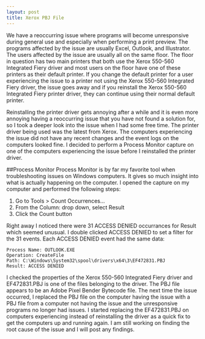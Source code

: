 ```yaml
---
layout: post
title: Xerox PBJ File
---
```



We have a reoccurring issue where programs will become unresponsive during general use and especially when performing a print preview.  The programs affected by the issue are usually Excel, Outlook, and Illustrator.  The users affected by the issue are usually all on the same floor.  The floor in question has two main printers that both use the Xerox 550-560 Integrated Fiery driver and most users on the floor have one of these printers as their default printer.  If you change the default printer for a user experiencing the issue to a printer not using the Xerox 550-560 Integrated Fiery driver, the issue goes away and if you reinstall the Xerox 550-560 Integrated Fiery printer driver, they can continue using their normal default printer.

Reinstalling the printer driver gets annoying after a while and it is even more annoying having a reoccurring issue that you have not found a solution for, so I took a deeper look into the issue when I had some free time.  The printer driver being used was the latest from Xerox.  The computers experiencing the issue did not have any recent changes and the event logs on the computers looked fine.  I decided to perform a Process Monitor capture on one of the computers experiencing the issue before I reinstalled the printer driver.

##Process Monitor
Process Monitor is by far my favorite tool when troubleshooting issues on Windows computers.  It gives so much insight into what is actually happening on the computer.  I opened the capture on my computer and performed the following steps:

1.  Go to Tools > Count Occurrences...
2.  From the Column: drop down, select Result
3.  Click the Count button

Right away I noticed there were 31 ACCESS DENIED occurrances for Result which seemed unusual.  I double clicked ACCESS DENIED to set a filter for the 31 events.  Each ACCESS DENIED event had the same data: 

```
Process Name: OUTLOOK.EXE
Operation: CreateFile
Path: C:\Windows\System32\spool\drivers\x64\3\EF472831.PBJ
Result: ACCESS DENIED
```
I checked the properties of the Xerox 550-560 Integrated Fiery driver and EF472831.PBJ is one of the files belonging to the driver.  The PBJ file appears to be an Adobe Pixel Bender Bytecode file.  The next time the issue occurred, I replaced the PBJ file on the computer having the issue with a PBJ file from a computer not having the issue and the unresponsive programs no longer had issues.  I started replacing the EF472831.PBJ on computers experiencing instead of reinstalling the driver as a quick fix to get the computers up and running again.  I am still working on finding the root cause of the issue and I will post any findings.


